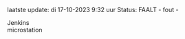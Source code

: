 laatste update: 
di 17-10-2023  9:32   uur 
Status: FAALT - fout - 
<div class="service R">Jenkins</div><div class="service Y">microstation</div>